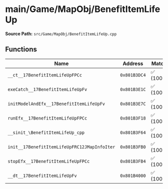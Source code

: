 # main/Game/MapObj/BenefitItemLifeUp

**Source Path:** `src/Game/MapObj/BenefitItemLifeUp.cpp`

## Functions

| Name | Address | Match % |
|------|---------|---------|
| `__ct__17BenefitItemLifeUpFPCc` | `0x801B3DC4` | :white_check_mark: (100.0%) |
| `exeCatch__17BenefitItemLifeUpFv` | `0x801B3E1C` | :white_check_mark: (100.0%) |
| `initModelAndEfx__17BenefitItemLifeUpFv` | `0x801B3E7C` | :white_check_mark: (100.0%) |
| `runEfx__17BenefitItemLifeUpFPCc` | `0x801B3F18` | :white_check_mark: (100.0%) |
| `__sinit_\BenefitItemLifeUp_cpp` | `0x801B3F64` | :white_check_mark: (100.0%) |
| `init__17BenefitItemLifeUpFRC12JMapInfoIter` | `0x801B3FB0` | :white_check_mark: (100.0%) |
| `stopEfx__17BenefitItemLifeUpFPCc` | `0x801B3FB4` | :white_check_mark: (100.0%) |
| `__dt__17BenefitItemLifeUpFv` | `0x801B4000` | :white_check_mark: (100.0%) |